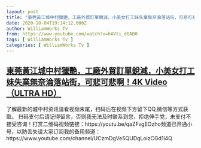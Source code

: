 ```yaml
---
layout: post
title: "東莞黃江城中村獵艷，工廠外貿訂單銳減，小美女打工妹失業無奈淪落站街，可悲可悲啊！4K Video （ULTRA HD）"
date: 2020-10-04T19:14:12.000Z
author: WilliamWorks Tv
from: https://www.youtube.com/watch?v=hAVti_dtAD0
tags: [ WilliamWorks Tv ]
categories: [ WilliamWorks Tv ]
---
```

<!--1601838852000-->
[東莞黃江城中村獵艷，工廠外貿訂單銳減，小美女打工妹失業無奈淪落站街，可悲可悲啊！4K Video （ULTRA HD）](https://www.youtube.com/watch?v=hAVti_dtAD0)
------

<div>
了解最新的城中村资讯请看视频末尾，扫码后在视频下方留下QQ,微信等方式获取。 扫码支付后请记得留言，否则我无法及时联系到您，拒绝伸手党，未支付不接受咨询！打赏二维码视频链接：https://youtu.be/qaZFvgEOzho频道已开通小号，以防丢失请大家订阅我的备用频道：https://www.youtube.com/channel/UCzmDgVe5QUDqLoizCGd1l4Q
</div>
